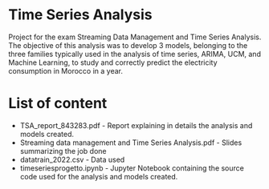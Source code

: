 # Time Series Analysis
Project for the exam Streaming Data Management and Time Series Analysis. The objective of this analysis was to develop 3 models, belonging to the three families typically used in the analysis of time series, ARIMA, UCM, and Machine Learning, to study and correctly predict the electricity consumption in Morocco in a year.

# List of content
 
* TSA_report_843283.pdf - Report explaining in details the analysis and models created.
* Streaming data management and Time Series Analysis.pdf - Slides summarizing the job done
* datatrain_2022.csv - Data used
* timeseriesprogetto.ipynb - Jupyter Notebook containing the source code used for the analysis and models created.
